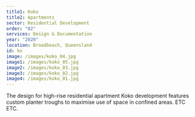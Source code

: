 ```yaml
---
title1: Koko
title2: Apartments
sector: Residential Development
order: "02"
services: Design & Documentation
year: "2020"
location: Broadbeach, Queensland
id: ko
image: /images/koko_04.jpg
image1: /images/koko_05.jpg
image2: /images/koko_03.jpg
image3: /images/koko_02.jpg
image4: /images/koko_01.jpg
---
```


The design for high-rise residential apartment Koko development
features custom planter troughs to maximise use of space in confined areas.
ETC ETC.
